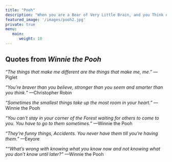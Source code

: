 ```yaml
---
title: "Pooh"
description: "When you are a Bear of Very Little Brain, and you Think of Things, you find sometimes that a Thing which seemed very Thingish inside you is quite different when it gets out into the open and has other people looking at it.  ―A.A. Milne, Winnie-the-Pooh"
featured_image: '/images/pooh2.jpg'
private: true
menu: 
   main:
      weight: 10
---
```

<!-- {{< figure src="/images/pooh.jpg" title="Winnie the Pooh and Piglet on a Blustery Day" >}} -->

## Quotes from _Winnie the Pooh_ 

_“The things that make me different are the things that make me, me.”_ —Piglet

 _“You’re braver than you believe, stronger than you seem and smarter than you think.”_ —Christopher Robin

_“Sometimes the smallest things take up the most room in your heart.”_ —Winnie the Pooh

_“You can't stay in your corner of the Forest waiting for others to come to you. You have to go to them sometimes.”_ —Winnie the Pooh

_“They’re funny things, Accidents. You never have them till you’re having them.”_ —Eeyore 

_"“What’s wrong with knowing what you know now and not knowing what you don’t know until later?”_ —Winnie the Pooh 
